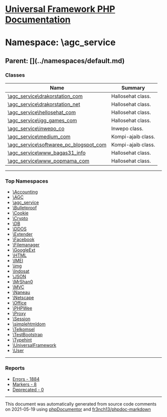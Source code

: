 # [Universal Framework PHP Documentation](../home.md)

# Namespace: \agc_service
## Parent: [\](../namespaces/default.md)
### Classes
| Name | Summary |
| ---- | ------- |
| [\agc_service\drakorstation_com](../classes/agc_service.drakorstation_com.md) | Hallosehat class. |
| [\agc_service\drakorstation_net](../classes/agc_service.drakorstation_net.md) | Hallosehat class. |
| [\agc_service\hellosehat_com](../classes/agc_service.hellosehat_com.md) | Hallosehat class. |
| [\agc_service\igg_games_com](../classes/agc_service.igg_games_com.md) | Hallosehat class. |
| [\agc_service\inwepo_co](../classes/agc_service.inwepo_co.md) | Inwepo class. |
| [\agc_service\medium_com](../classes/agc_service.medium_com.md) | Kompi-ajaib class. |
| [\agc_service\softwaree_pc_blogspot_com](../classes/agc_service.softwaree_pc_blogspot_com.md) | Kompi-ajaib class. |
| [\agc_service\www_bagas31_info](../classes/agc_service.www_bagas31_info.md) | Hallosehat class. |
| [\agc_service\www_popmama_com](../classes/agc_service.www_popmama_com.md) | Hallosehat class. |

---

### Top Namespaces

* [\Accounting](../namespaces/Accounting.md)
* [\AGC](../namespaces/AGC.md)
* [\agc_service](../namespaces/agc_service.md)
* [\Bulletproof](../namespaces/Bulletproof.md)
* [\Cookie](../namespaces/Cookie.md)
* [\Crypto](../namespaces/Crypto.md)
* [\DB](../namespaces/DB.md)
* [\DDOS](../namespaces/DDOS.md)
* [\Extender](../namespaces/Extender.md)
* [\Facebook](../namespaces/Facebook.md)
* [\Filemanager](../namespaces/Filemanager.md)
* [\GoogleExt](../namespaces/GoogleExt.md)
* [\HTML](../namespaces/HTML.md)
* [\IMEI](../namespaces/IMEI.md)
* [\img](../namespaces/img.md)
* [\Indosat](../namespaces/Indosat.md)
* [\JSON](../namespaces/JSON.md)
* [\MrShan0](../namespaces/MrShan0.md)
* [\MVC](../namespaces/MVC.md)
* [\Naneau](../namespaces/Naneau.md)
* [\Netscape](../namespaces/Netscape.md)
* [\Office](../namespaces/Office.md)
* [\PHPWee](../namespaces/PHPWee.md)
* [\Proxy](../namespaces/Proxy.md)
* [\Session](../namespaces/Session.md)
* [\simplehtmldom](../namespaces/simplehtmldom.md)
* [\Telkomsel](../namespaces/Telkomsel.md)
* [\TestBootstrap](../namespaces/TestBootstrap.md)
* [\Typehint](../namespaces/Typehint.md)
* [\UniversalFramework](../namespaces/UniversalFramework.md)
* [\User](../namespaces/User.md)

---

### Reports
* [Errors - 1884](../reports/errors.md)
* [Markers - 8](../reports/markers.md)
* [Deprecated - 0](../reports/deprecated.md)

---

This document was automatically generated from source code comments on 2021-05-19 using [phpDocumentor](http://www.phpdoc.org/) and [fr3nch13/phpdoc-markdown](https://github.com/fr3nch13/phpdoc-markdown)
